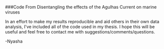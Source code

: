 ###Code From Disentangling the effects of the Agulhas Current on marine viruses

In an effort to make my results reproducible and aid others in their own data analysis, I've included all of the code used in my thesis. I hope this will be useful and feel free to contact me with suggestions/comments/questions.

-Nyasha

